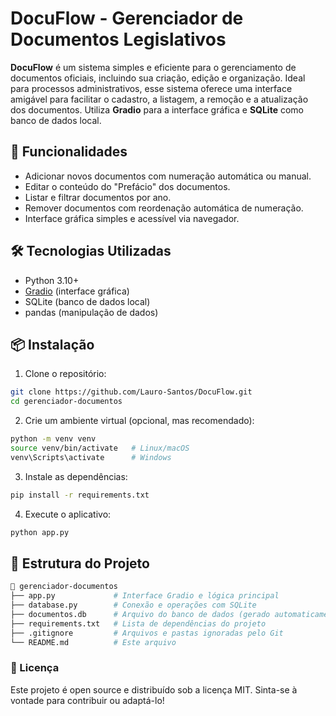 # DocuFlow - Gerenciador de Documentos Legislativos

**DocuFlow** é um sistema simples e eficiente para o gerenciamento de documentos oficiais, incluindo sua criação, edição e organização. Ideal para processos administrativos, esse sistema oferece uma interface amigável para facilitar o cadastro, a listagem, a remoção e a atualização dos documentos. Utiliza **Gradio** para a interface gráfica e **SQLite** como banco de dados local.

## 🚀 Funcionalidades

- Adicionar novos documentos com numeração automática ou manual.
- Editar o conteúdo do "Prefácio" dos documentos.
- Listar e filtrar documentos por ano.
- Remover documentos com reordenação automática de numeração.
- Interface gráfica simples e acessível via navegador.

## 🛠️ Tecnologias Utilizadas

- Python 3.10+
- [Gradio](https://gradio.app/) (interface gráfica)
- SQLite (banco de dados local)
- pandas (manipulação de dados)

## 📦 Instalação

1. Clone o repositório:

```bash
git clone https://github.com/Lauro-Santos/DocuFlow.git
cd gerenciador-documentos
```

2. Crie um ambiente virtual (opcional, mas recomendado):
```bash
python -m venv venv
source venv/bin/activate   # Linux/macOS
venv\Scripts\activate      # Windows
```

3. Instale as dependências:
```bash
pip install -r requirements.txt
```

4. Execute o aplicativo:
```bash
python app.py
```
## 📁 Estrutura do Projeto

```bash
📂 gerenciador-documentos
├── app.py             # Interface Gradio e lógica principal
├── database.py        # Conexão e operações com SQLite
├── documentos.db      # Arquivo do banco de dados (gerado automaticamente)
├── requirements.txt   # Lista de dependências do projeto
├── .gitignore         # Arquivos e pastas ignoradas pelo Git
└── README.md          # Este arquivo
```
### 📝 Licença
Este projeto é open source e distribuído sob a licença MIT. Sinta-se à vontade para contribuir ou adaptá-lo!

